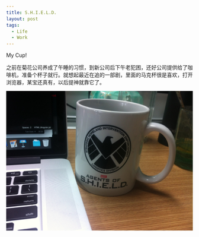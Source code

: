 ```yaml
---
title: S.H.I.E.L.D.
layout: post
tags:
  - Life
  - Work
---
```


My Cup! 

<!--more-->

之前在菊花公司养成了午睡的习惯，到新公司后下午老犯困，还好公司提供给了咖啡机，准备个杯子就行。就想起最近在追的一部剧，里面的马克杯很是喜欢，打开浏览器，某宝还真有，以后提神就靠它了。

![shield](/images/shield.jpg)